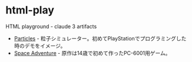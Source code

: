 # html-play
HTML playground - claude 3 artifacts

- [Particles](https://koriym.github.io/html-play/particles.html) - 粒子シミュレーター。初めてPlayStationでプログラミングした時のデモをイメージ。
- [Space Adventure](https://koriym.github.io/html-play/space-adventure.html) - 原作は14歳で初めて作ったPC-6001用ゲーム。
